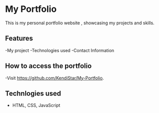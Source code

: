 
# My Portfolio
This is my personal portfolio website , showcasing my projects and skills. 

## Features
-My project 
-Technologies used 
-Contact Information

## How to access the portfolio
-Visit https://github.com/KendiStar/My-Portfolio.

## Technlogies used
- HTML, CSS, JavaScript
